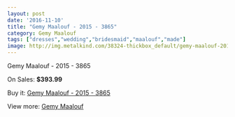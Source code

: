 ```yaml
---
layout: post
date: '2016-11-10'
title: "Gemy Maalouf - 2015 - 3865"
category: Gemy Maalouf
tags: ["dresses","wedding","bridesmaid","maalouf","made"]
image: http://img.metalkind.com/38324-thickbox_default/gemy-maalouf-2015-3865.jpg
---
```

Gemy Maalouf - 2015 - 3865

On Sales: **$393.99**
<a href="https://www.metalkind.com/en/gemy-maalouf/11908-gemy-maalouf-2015-3865.html"><amp-img layout="responsive" width="600" height="600" src="//img.metalkind.com/38324-thickbox_default/gemy-maalouf-2015-3865.jpg" alt="Gemy Maalouf - 2015 - 3865 0" /></a>
<a href="https://www.metalkind.com/en/gemy-maalouf/11908-gemy-maalouf-2015-3865.html"><amp-img layout="responsive" width="600" height="600" src="//img.metalkind.com/38326-thickbox_default/gemy-maalouf-2015-3865.jpg" alt="Gemy Maalouf - 2015 - 3865 1" /></a>

Buy it: [Gemy Maalouf - 2015 - 3865](https://www.metalkind.com/en/gemy-maalouf/11908-gemy-maalouf-2015-3865.html "Gemy Maalouf - 2015 - 3865")

View more: [Gemy Maalouf](https://www.metalkind.com/en/53-gemy-maalouf "Gemy Maalouf")